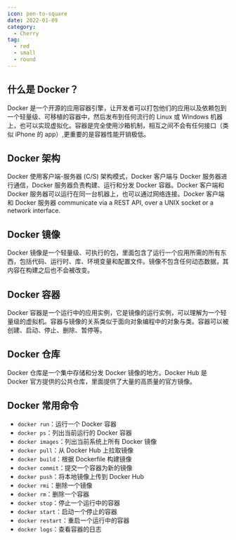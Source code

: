 ```yaml
---
icon: pen-to-square
date: 2022-01-09
category:
  - Cherry
tag:
  - red
  - small
  - round
---
```

## 什么是 Docker？

Docker 是一个开源的应用容器引擎，让开发者可以打包他们的应用以及依赖包到一个轻量级、可移植的容器中，然后发布到任何流行的 Linux 或 Windows 机器上，也可以实现虚拟化。容器是完全使用沙箱机制，相互之间不会有任何接口（类似 iPhone 的 app）,更重要的是容器性能开销极低。

## Docker 架构
Docker 使用客户端-服务器 (C/S) 架构模式，Docker 客户端与 Docker 服务器进行通信，Docker 服务器负责构建、运行和分发 Docker 容器。Docker 客户端和 Docker 服务器可以运行在同一台机器上，也可以通过网络连接。Docker 客户端和 Docker 服务器 communicate via a REST API, over a UNIX socket or a network interface.

## Docker 镜像

Docker 镜像是一个轻量级、可执行的包，里面包含了运行一个应用所需的所有东西，包括代码、运行时、库、环境变量和配置文件。镜像不包含任何动态数据，其内容在构建之后也不会被改变。

## Docker 容器
Docker 容器是一个运行中的应用实例，它是镜像的运行实例，可以理解为一个轻量级的虚拟机。容器与镜像的关系类似于面向对象编程中的对象与类。容器可以被创建、启动、停止、删除、暂停等。

## Docker 仓库
Docker 仓库是一个集中存储和分发 Docker 镜像的地方。Docker Hub 是 Docker 官方提供的公共仓库，里面提供了大量的高质量的官方镜像。

## Docker 常用命令

- `docker run`：运行一个 Docker 容器
- `docker ps`：列出当前运行的 Docker 容器
- `docker images`：列出当前系统上所有 Docker 镜像
- `docker pull`：从 Docker Hub 上拉取镜像
- `docker build`：根据 Dockerfile 构建镜像
- `docker commit`：提交一个容器为新的镜像
- `docker push`：将本地镜像上传到 Docker Hub
- `docker rmi`：删除一个镜像
- `docker rm`：删除一个容器
- `docker stop`：停止一个运行中的容器
- `docker start`：启动一个停止的容器
- `docker restart`：重启一个运行中的容器
- `docker logs`：查看容器的日志
